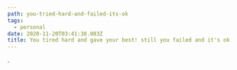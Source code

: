 ```yaml
---
path: you-tried-hard-and-failed-its-ok
tags:
  - personal
date: 2020-11-20T03:41:38.083Z
title: You tired hard and gave your best! still you failed and it's ok!
---
```

.